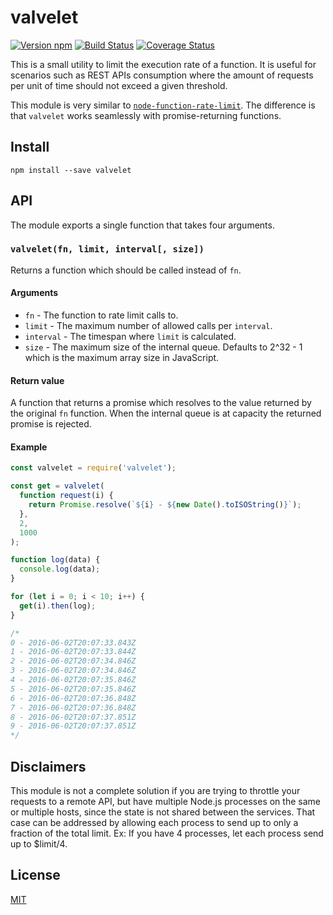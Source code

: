 # valvelet

[![Version npm][npm-valvelet-badge]][npm-valvelet]
[![Build Status][ci-valvelet-badge]][ci-valvelet]
[![Coverage Status][coverage-valvelet-badge]][coverage-valvelet]

This is a small utility to limit the execution rate of a function. It is useful
for scenarios such as REST APIs consumption where the amount of requests per
unit of time should not exceed a given threshold.

This module is very similar to
[`node-function-rate-limit`][function-rate-limit]. The difference is that
`valvelet` works seamlessly with promise-returning functions.

## Install

```
npm install --save valvelet
```

## API

The module exports a single function that takes four arguments.

### `valvelet(fn, limit, interval[, size])`

Returns a function which should be called instead of `fn`.

#### Arguments

- `fn` - The function to rate limit calls to.
- `limit` - The maximum number of allowed calls per `interval`.
- `interval` - The timespan where `limit` is calculated.
- `size` - The maximum size of the internal queue. Defaults to 2^32 - 1 which is
  the maximum array size in JavaScript.

#### Return value

A function that returns a promise which resolves to the value returned by the
original `fn` function. When the internal queue is at capacity the returned
promise is rejected.

#### Example

```js
const valvelet = require('valvelet');

const get = valvelet(
  function request(i) {
    return Promise.resolve(`${i} - ${new Date().toISOString()}`);
  },
  2,
  1000
);

function log(data) {
  console.log(data);
}

for (let i = 0; i < 10; i++) {
  get(i).then(log);
}

/*
0 - 2016-06-02T20:07:33.843Z
1 - 2016-06-02T20:07:33.844Z
2 - 2016-06-02T20:07:34.846Z
3 - 2016-06-02T20:07:34.846Z
4 - 2016-06-02T20:07:35.846Z
5 - 2016-06-02T20:07:35.846Z
6 - 2016-06-02T20:07:36.848Z
7 - 2016-06-02T20:07:36.848Z
8 - 2016-06-02T20:07:37.851Z
9 - 2016-06-02T20:07:37.851Z
*/
```

## Disclaimers

This module is not a complete solution if you are trying to throttle your
requests to a remote API, but have multiple Node.js processes on the same or
multiple hosts, since the state is not shared between the services. That case
can be addressed by allowing each process to send up to only a fraction of the
total limit. Ex: If you have 4 processes, let each process send up to $limit/4.

## License

[MIT](LICENSE)

[npm-valvelet-badge]: https://img.shields.io/npm/v/valvelet.svg
[npm-valvelet]: https://www.npmjs.com/package/valvelet
[ci-valvelet-badge]:
  https://img.shields.io/github/actions/workflow/status/lpinca/valvelet/ci.yml?branch=master&label=CI
[ci-valvelet]:
  https://github.com/lpinca/valvelet/actions?query=workflow%3ACI+branch%3Amaster
[coverage-valvelet-badge]:
  https://img.shields.io/coveralls/lpinca/valvelet/master.svg
[coverage-valvelet]: https://coveralls.io/r/lpinca/valvelet?branch=master
[function-rate-limit]: https://github.com/wankdanker/node-function-rate-limit
